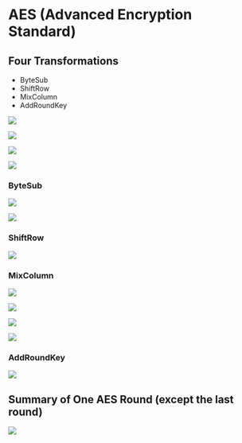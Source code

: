 # AES \(Advanced Encryption Standard\)

## **Four Transformations**

* ByteSub
* ShiftRow
* MixColumn
* AddRoundKey

![](../../.gitbook/assets/image%20%2825%29.png)

![](../../.gitbook/assets/image%20%2822%29.png)

![](../../.gitbook/assets/image%20%2830%29.png)



![](../../.gitbook/assets/image%20%2842%29.png)



### ByteSub

![](../../.gitbook/assets/image%20%2836%29.png)

![](../../.gitbook/assets/image%20%2858%29.png)



### ShiftRow

![](../../.gitbook/assets/image%20%285%29.png)



### MixColumn

![](../../.gitbook/assets/image%20%2814%29.png)

![](../../.gitbook/assets/image%20%2851%29.png)

![](../../.gitbook/assets/image%20%2826%29.png)

![](../../.gitbook/assets/image%20%2857%29.png)



### AddRoundKey

![](../../.gitbook/assets/image%20%2821%29.png)



## Summary of One AES Round \(except the last round\)

![](../../.gitbook/assets/image%20%2839%29.png)















